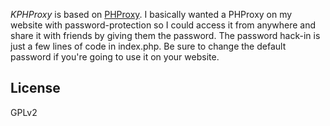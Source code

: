 *KPHProxy* is based on [PHProxy](http://sourceforge.net/projects/phproxy/).
I basically wanted a PHProxy on my website with password-protection so I could access it from anywhere and share it with friends by giving them the password.
The password hack-in is just a few lines of code in index.php.
Be sure to change the default password if you're going to use it on your website.

## License
GPLv2
